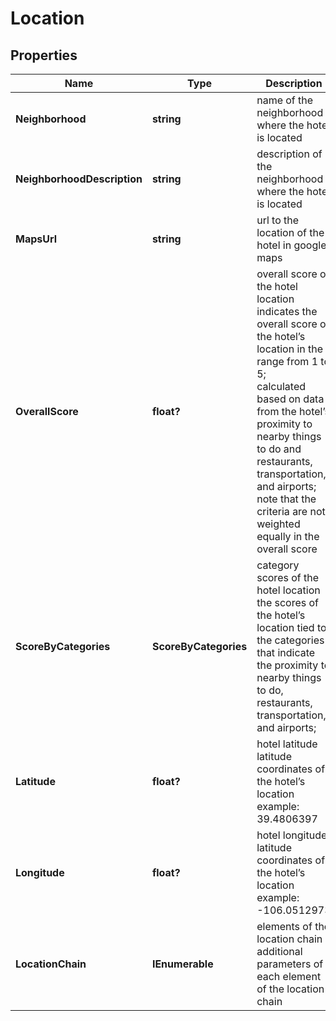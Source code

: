 # Location


## Properties

| Name | Type | Description | Notes |
|------------ | ------------- | ------------- | -------------|
**Neighborhood** | **string** | name of the neighborhood where the hotel is located |[optional]|
**NeighborhoodDescription** | **string** | description of the neighborhood where the hotel is located |[optional]|
**MapsUrl** | **string** | url to the location of the hotel in google maps |[optional]|
**OverallScore** | **float?** | overall score of the hotel location<br>indicates the overall score of the hotel’s location in the range from 1 to 5;<br>calculated based on data from the hotel’s proximity to nearby things to do and restaurants, transportation, and airports;<br>note that the criteria are not weighted equally in the overall score |[optional]|
**ScoreByCategories** | **ScoreByCategories** | category scores of the hotel location<br>the scores of the hotel’s location tied to the categories that indicate the proximity to nearby things to do, restaurants, transportation, and airports; |[optional]|
**Latitude** | **float?** | hotel latitude<br>latitude coordinates of the hotel’s location<br>example:<br>39.4806397 |[optional]|
**Longitude** | **float?** | hotel longitude<br>latitude coordinates of the hotel’s location<br>example:<br>-106.0512973 |[optional]|
**LocationChain** | **IEnumerable<LocationChain>** | elements of the location chain<br>additional parameters of each element of the location chain |[optional]|